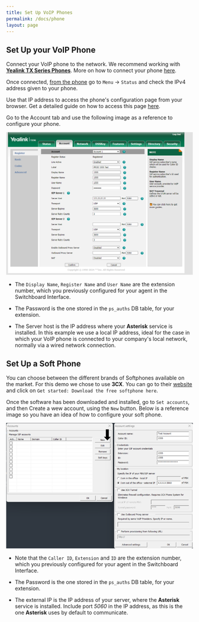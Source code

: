 ```yaml
---
title: Set Up VoIP Phones
permalink: /docs/phone
layout: page
---
```


## Set Up your VoIP Phone


Connect your VoIP phone to the network. We recommend working with [**Yealink TX Series Phones**](https://www.yealink.com/en/product-list/ip-phone?filter=t3). More on how to connect your phone [here](https://support-cdn.yealink.com/attachment/upload/attachment/2016-7-8/3/73b4c514-dd7e-4677-a2df-b52d12699bd9/Yealink_SIP-T27G_Quick_Start_Guide_V80_1.pdf).

Once connected, <ins>from the phone</ins> go to `Menu` -> `Status` and check the IPv4 address given to your phone.

Use that IP address to access the phone's configuration page from your browser. Get a detailed guide on how to access this page [here](https://www.3cx.com/sip-phones/manually-configure-yealink-t32g-t38g-t42g-t46g/).

Go to the Account tab and use the following image as a reference to configure your phone.


![Screenshot: Interface Config](./../images/voip_phone_conf.png)


* The `Display Name`, `Register Name` and `User Name` are the extension number, which you previously configured for your agent in the Switchboard Interface.

* The Password is the one stored in the `ps_auths` DB table, for your extension.

* The Server host is the IP address where your **Asterisk** service is installed. In this example we use a local IP address, ideal for the case in which your VoIP phone is connected to your company's local network, normally via a wired network connection.


## Set Up a Soft Phone


You can choose between the different brands of Softphones available on the market. For this demo we chose to use **3CX**. You can go to their [website](https://www.3cx.com/voip/softphone/) and click on `Get started: Download the free softphone here`.

Once the software has been downloaded and installed, go to `Set accounts`, and then Create a wew account, using the `New` button. Below is a reference image so you have an idea of how to configure your soft phone.


![Screenshot: Interface Config](./../images/3cx.png)


* Note that the `Caller ID`, `Extension` and `ID` are the extension number, which you previously configured for your agent in the Switchboard Interface.

* The Password is the one stored in the `ps_auths` DB table, for your extension.

* The external IP is the IP address of your server, where the **Asterisk** service is installed. Include port _5060_ in the IP address, as this is the one **Asterisk** uses by default to communicate.
